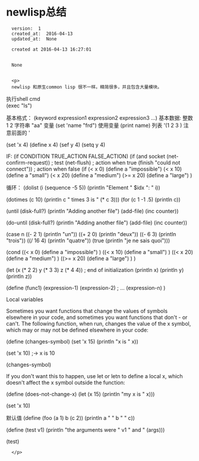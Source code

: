 
  # newlisp总结

      version:  1
      created_at:  2016-04-13
      updated_at:  None

      created at 2016-04-13 16:27:01 


      None


      <p>
      newlisp 和原生common lisp 很不一样。精简很多，并且包含大量模块。

执行shell cmd  
(exec "ls")

基本格式： (keyword expression1 expression2 expression3 ...)
基本数据:  整数  1 2  字符串 "aa"
变量  (set 'name "frd")
使用变量 (print  name)
列表  '(1 2 3 )  注意前面的 '

(set 'x 4)
(define  x 4)
(sef  y 4)
(setq  y 4)


IF:
	(if  CONDITION  TRUE_ACTION  FALSE_ACTION)
	(if (and socket (net-confirm-request))     ; test
    (net-flush)                            ; action when true
    (finish "could not connect"))          ; action when false
(if
 (< x 0)      (define a "impossible")
 (< x 10)     (define a "small")
 (< x 20)     (define a "medium")
 (>= x 20)    (define a "large")
 )



循环：
	(dolist (i (sequence -5 5))
 (println "Element " $idx ": " i))


(dotimes (c 10)
 (println c " times 3 is " (* c 3)))
(for (c 1 -1 .5)
 (println c))


(until (disk-full?)
 (println "Adding another file")
 (add-file)
 (inc counter))

(do-until (disk-full?)
 (println "Adding another file")
 (add-file)
 (inc counter))

(case n
  ((- 2 1)     (println "un"))
  ((+ 2 0)     (println "deux"))
  ((- 6 3)     (println "trois"))
  ((/ 16 4)    (println "quatre"))
  (true        (println "je ne sais quoi")))

(cond
  ((< x 0)       (define a "impossible") )
  ((< x 10)      (define a "small")      )
  ((< x 20)      (define a "medium")     )
  ((>= x 20)     (define a "large")      )
 )

(let 
   (x (* 2 2)
    y (* 3 3)
    z (* 4 4)) 
   ; end of initialization
 (println x)
 (println y)
 (println z))


(define (func1)
 (expression-1)
 (expression-2) 
; ...
 (expression-n)
)

Local variables

Sometimes you want functions that change the values of symbols elsewhere in your code, and sometimes you want functions that don't - or can't. The following function, when run, changes the value of the x symbol, which may or may not be defined elsewhere in your code:

(define (changes-symbol)
 (set 'x 15)
 (println "x is " x))
 
(set 'x 10)
;-> x is 10

(changes-symbol)



If you don't want this to happen, use let or letn to define a local x, which doesn't affect the x symbol outside the function:

(define (does-not-change-x)
 (let (x 15)
    (println "my x is " x)))
 
(set 'x 10)


默认值
(define (foo (a 1) b (c 2))
 (println a " " b " " c))



(define (test v1)
 (println "the arguments were " v1 " and " (args)))

(test)



	 
      </p>

  